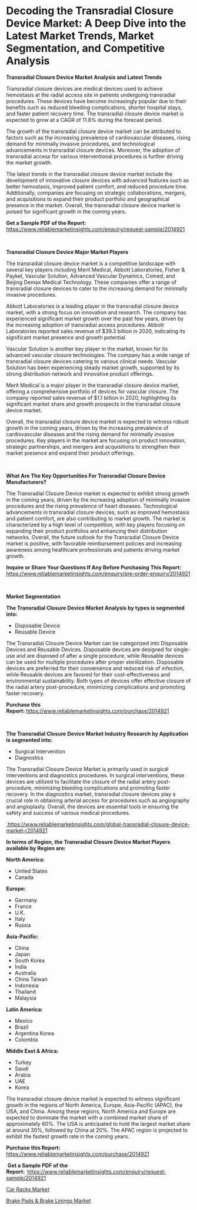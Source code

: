 <p><h1>Decoding the Transradial Closure Device Market: A Deep Dive into the Latest Market Trends, Market Segmentation, and Competitive Analysis</h1></p><p><strong>Transradial Closure Device Market Analysis and Latest Trends</strong></p>
<p><p>Transradial closure devices are medical devices used to achieve hemostasis at the radial access site in patients undergoing transradial procedures. These devices have become increasingly popular due to their benefits such as reduced bleeding complications, shorter hospital stays, and faster patient recovery time. The transradial closure device market is expected to grow at a CAGR of 11.8% during the forecast period.</p><p>The growth of the transradial closure device market can be attributed to factors such as the increasing prevalence of cardiovascular diseases, rising demand for minimally invasive procedures, and technological advancements in transradial closure devices. Moreover, the adoption of transradial access for various interventional procedures is further driving the market growth.</p><p>The latest trends in the transradial closure device market include the development of innovative closure devices with advanced features such as better hemostasis, improved patient comfort, and reduced procedure time. Additionally, companies are focusing on strategic collaborations, mergers, and acquisitions to expand their product portfolio and geographical presence in the market. Overall, the transradial closure device market is poised for significant growth in the coming years.</p></p>
<p><strong>Get a Sample PDF of the Report:&nbsp;</strong> <a href="https://www.reliablemarketinsights.com/enquiry/request-sample/2014921">https://www.reliablemarketinsights.com/enquiry/request-sample/2014921</a></p>
<p>&nbsp;</p>
<p><strong>Transradial Closure Device Major Market Players</strong></p>
<p><p>The transradial closure device market is a competitive landscape with several key players including Merit Medical, Abbott Laboratories, Fisher & Paykel, Vascular Solution, Advanced Vascular Dynamics, Comed, and Beijing Demax Medical Technology. These companies offer a range of transradial closure devices to cater to the increasing demand for minimally invasive procedures.</p><p>Abbott Laboratories is a leading player in the transradial closure device market, with a strong focus on innovation and research. The company has experienced significant market growth over the past few years, driven by the increasing adoption of transradial access procedures. Abbott Laboratories reported sales revenue of $39.3 billion in 2020, indicating its significant market presence and growth potential.</p><p>Vascular Solution is another key player in the market, known for its advanced vascular closure technologies. The company has a wide range of transradial closure devices catering to various clinical needs. Vascular Solution has been experiencing steady market growth, supported by its strong distribution network and innovative product offerings.</p><p>Merit Medical is a major player in the transradial closure device market, offering a comprehensive portfolio of devices for vascular closure. The company reported sales revenue of $1.1 billion in 2020, highlighting its significant market share and growth prospects in the transradial closure device market.</p><p>Overall, the transradial closure device market is expected to witness robust growth in the coming years, driven by the increasing prevalence of cardiovascular diseases and the rising demand for minimally invasive procedures. Key players in the market are focusing on product innovation, strategic partnerships, and mergers and acquisitions to strengthen their market presence and expand their product offerings.</p></p>
<p>&nbsp;</p>
<p><strong>What Are The Key Opportunities For Transradial Closure Device Manufacturers?</strong></p>
<p><p>The Transradial Closure Device market is expected to exhibit strong growth in the coming years, driven by the increasing adoption of minimally invasive procedures and the rising prevalence of heart diseases. Technological advancements in transradial closure devices, such as improved hemostasis and patient comfort, are also contributing to market growth. The market is characterized by a high level of competition, with key players focusing on expanding their product portfolios and enhancing their distribution networks. Overall, the future outlook for the Transradial Closure Device market is positive, with favorable reimbursement policies and increasing awareness among healthcare professionals and patients driving market growth.</p></p>
<p><strong>Inquire or Share Your Questions If Any Before Purchasing This Report:</strong> <a href="https://www.reliablemarketinsights.com/enquiry/pre-order-enquiry/2014921">https://www.reliablemarketinsights.com/enquiry/pre-order-enquiry/2014921</a></p>
<p>&nbsp;</p>
<p><strong>Market Segmentation</strong></p>
<p><strong>The Transradial Closure Device Market Analysis by types is segmented into:</strong></p>
<p><ul><li>Disposable Device</li><li>Reusable Device</li></ul></p>
<p><p>The Transradial Closure Device Market can be categorized into Disposable Devices and Reusable Devices. Disposable devices are designed for single-use and are disposed of after a single procedure, while Reusable devices can be used for multiple procedures after proper sterilization. Disposable devices are preferred for their convenience and reduced risk of infection, while Reusable devices are favored for their cost-effectiveness and environmental sustainability. Both types of devices offer effective closure of the radial artery post-procedure, minimizing complications and promoting faster recovery.</p></p>
<p><strong>Purchase this Report:&nbsp;</strong><a href="https://www.reliablemarketinsights.com/purchase/2014921">https://www.reliablemarketinsights.com/purchase/2014921</a></p>
<p>&nbsp;</p>
<p><strong>The Transradial Closure Device Market Industry Research by Application is segmented into:</strong></p>
<p><ul><li>Surgical Intervention</li><li>Diagnostics</li></ul></p>
<p><p>The Transradial Closure Device Market is primarily used in surgical interventions and diagnostics procedures. In surgical interventions, these devices are utilized to facilitate the closure of the radial artery post-procedure, minimizing bleeding complications and promoting faster recovery. In the diagnostics market, transradial closure devices play a crucial role in obtaining arterial access for procedures such as angiography and angioplasty. Overall, the devices are essential tools in ensuring the safety and success of various medical procedures.</p></p>
<p><a href="https://www.reliablemarketinsights.com/global-transradial-closure-device-market-r2014921">&nbsp;https://www.reliablemarketinsights.com/global-transradial-closure-device-market-r2014921</a></p>
<p><strong>In terms of Region, the Transradial Closure Device Market Players available by Region are:</strong></p>
<p>
    <p> <strong> North America: </strong>
        <ul>
            <li>United States</li>
            <li>Canada</li>
        </ul>
        </p> 
    <p> <strong> Europe: </strong>
        <ul>
            <li>Germany</li>
            <li>France</li>
            <li>U.K.</li>
            <li>Italy</li>
            <li>Russia</li>
        </ul>
        </p> 
    <p> <strong> Asia-Pacific: </strong>
        <ul>
            <li>China</li>
            <li>Japan</li>
            <li>South Korea</li>
            <li>India</li>
            <li>Australia</li>
            <li>China Taiwan</li>
            <li>Indonesia</li>
            <li>Thailand</li>
            <li>Malaysia</li>
        </ul>
        </p> 
    <p> <strong> Latin America: </strong>
        <ul>
            <li>Mexico</li>
            <li>Brazil</li>
            <li>Argentina Korea</li>
            <li>Colombia</li>
        </ul>
        </p> 
    <p> <strong> Middle East & Africa: </strong>
        <ul>
            <li>Turkey</li>
            <li>Saudi</li>
            <li>Arabia</li>
            <li>UAE</li>
            <li>Korea</li>
        </ul>
    </p>
    </p>
<p><p>The transradial closure device market is expected to witness significant growth in the regions of North America, Europe, Asia-Pacific (APAC), the USA, and China. Among these regions, North America and Europe are expected to dominate the market with a combined market share of approximately 60%. The USA is anticipated to hold the largest market share at around 30%, followed by China at 20%. The APAC region is projected to exhibit the fastest growth rate in the coming years.</p></p>
<p><strong>Purchase this Report: </strong><a href="https://www.reliablemarketinsights.com/purchase/2014921">https://www.reliablemarketinsights.com/purchase/2014921</a></p>
<p>&nbsp;<strong>Get a Sample PDF of the Report:&nbsp;&nbsp;</strong><a href="https://www.reliablemarketinsights.com/enquiry/request-sample/2014921">https://www.reliablemarketinsights.com/enquiry/request-sample/2014921</a></p>
<p><strong></strong></p>
<p><p><a href="https://view.publitas.com/reportprime-1/analyzing-car-racks-market-dynamics-and-growth-drivers-and-forecasted-for-period-from-2024-to-2031/">Car Racks Market</a></p><p><a href="https://github.com/Jeralderzog65756e/Market-Research-Report-List-1/blob/main/brake-pads-brake-linings-market.md">Brake Pads & Brake Linings Market</a></p></p>